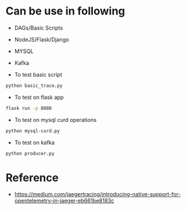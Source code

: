 
# Can be use in following
- DAGs/Basic Scripts
- NodeJS/Flask/Django
- MYSQL
- Kafka

- To test basic script
```bash
python basic_trace.py
```

- To test on flask app
```bash 
flask run -p 8080
```

- To test on mysql curd operations
```bash 
python mysql-curd.py
```

- To test on kafka
```bash 
python producer.py
```

# Reference
- https://medium.com/jaegertracing/introducing-native-support-for-opentelemetry-in-jaeger-eb661be8183c